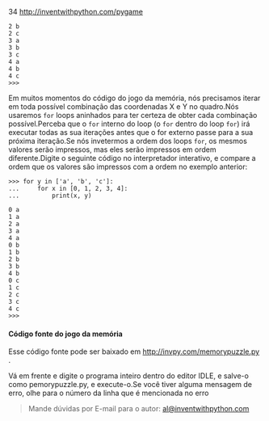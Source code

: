 34 http://inventwithpython.com/pygame

    2 b
    2 c
    3 a
    3 b
    3 c
    4 a
    4 b
    4 c
    >>>


Em muitos momentos do código do jogo da memória, nós precisamos iterar em toda possível combinação das coordenadas X e Y no quadro.Nós usaremos `for` loops aninhados para ter certeza de obter cada combinação possível.Perceba que o `for` interno do loop (o `for` dentro do loop `for`)  irá executar todas as sua iterações antes que o for externo passe para a sua próxima iteração.Se nós invetermos a ordem dos loops `for`, os mesmos valores serão impressos, mas eles serão impressos em ordem diferente.Digite o seguinte código no interpretador interativo, e compare a ordem que os valores são impressos com a ordem no exemplo anterior:

    >>> for y in ['a', 'b', 'c']:
    ...     for x in [0, 1, 2, 3, 4]:
    ...         print(x, y)

    0 a
    1 a
    2 a
    3 a
    4 a
    0 b
    1 b
    2 b
    3 b
    4 b
    0 c
    1 c
    2 c
    3 c
    4 c
    >>>

#### Código fonte do jogo da memória

Esse código fonte pode ser baixado em http://invpy.com/memorypuzzle.py .

Vá em frente e digite o programa inteiro dentro do editor IDLE, e salve-o como pemorypuzzle.py, e execute-o.Se você tiver alguma mensagem de erro, olhe para o número da linha que é mencionada no erro


> Mande dúvidas por E-mail para o autor: al@inventwithpython.com
